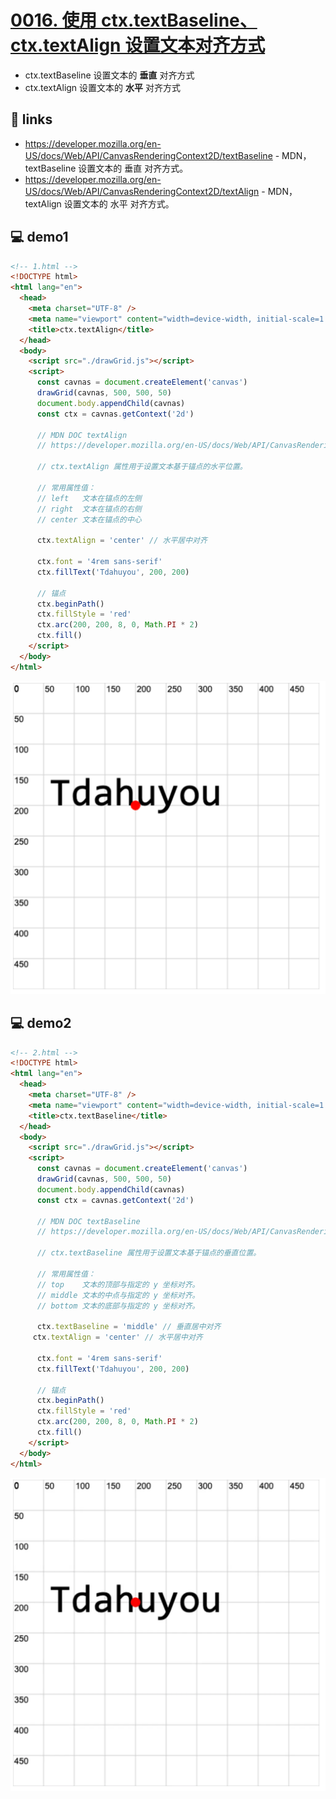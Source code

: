 # [0016. 使用 ctx.textBaseline、ctx.textAlign 设置文本对齐方式](https://github.com/Tdahuyou/canvas/tree/main/0016.%20%E4%BD%BF%E7%94%A8%20ctx.textBaseline%E3%80%81ctx.textAlign%20%E8%AE%BE%E7%BD%AE%E6%96%87%E6%9C%AC%E5%AF%B9%E9%BD%90%E6%96%B9%E5%BC%8F)

- ctx.textBaseline 设置文本的 **垂直** 对齐方式
- ctx.textAlign 设置文本的 **水平** 对齐方式

## 🔗 links

- https://developer.mozilla.org/en-US/docs/Web/API/CanvasRenderingContext2D/textBaseline - MDN，textBaseline 设置文本的 垂直 对齐方式。
- https://developer.mozilla.org/en-US/docs/Web/API/CanvasRenderingContext2D/textAlign - MDN，textAlign 设置文本的 水平 对齐方式。


## 💻 demo1

```html
<!-- 1.html -->
<!DOCTYPE html>
<html lang="en">
  <head>
    <meta charset="UTF-8" />
    <meta name="viewport" content="width=device-width, initial-scale=1.0" />
    <title>ctx.textAlign</title>
  </head>
  <body>
    <script src="./drawGrid.js"></script>
    <script>
      const cavnas = document.createElement('canvas')
      drawGrid(cavnas, 500, 500, 50)
      document.body.appendChild(cavnas)
      const ctx = cavnas.getContext('2d')

      // MDN DOC textAlign
      // https://developer.mozilla.org/en-US/docs/Web/API/CanvasRenderingContext2D/textAlign

      // ctx.textAlign 属性用于设置文本基于锚点的水平位置。

      // 常用属性值：
      // left   文本在锚点的左侧
      // right  文本在锚点的右侧
      // center 文本在锚点的中心

      ctx.textAlign = 'center' // 水平居中对齐

      ctx.font = '4rem sans-serif'
      ctx.fillText('Tdahuyou', 200, 200)

      // 锚点
      ctx.beginPath()
      ctx.fillStyle = 'red'
      ctx.arc(200, 200, 8, 0, Math.PI * 2)
      ctx.fill()
    </script>
  </body>
</html>
```

![](md-imgs/2024-10-03-23-20-10.png)

## 💻 demo2

```html
<!-- 2.html -->
<!DOCTYPE html>
<html lang="en">
  <head>
    <meta charset="UTF-8" />
    <meta name="viewport" content="width=device-width, initial-scale=1.0" />
    <title>ctx.textBaseline</title>
  </head>
  <body>
    <script src="./drawGrid.js"></script>
    <script>
      const cavnas = document.createElement('canvas')
      drawGrid(cavnas, 500, 500, 50)
      document.body.appendChild(cavnas)
      const ctx = cavnas.getContext('2d')

      // MDN DOC textBaseline
      // https://developer.mozilla.org/en-US/docs/Web/API/CanvasRenderingContext2D/textBaseline

      // ctx.textBaseline 属性用于设置文本基于锚点的垂直位置。

      // 常用属性值：
      // top    文本的顶部与指定的 y 坐标对齐。
      // middle 文本的中点与指定的 y 坐标对齐。
      // bottom 文本的底部与指定的 y 坐标对齐。

      ctx.textBaseline = 'middle' // 垂直居中对齐
     ctx.textAlign = 'center' // 水平居中对齐

      ctx.font = '4rem sans-serif'
      ctx.fillText('Tdahuyou', 200, 200)

      // 锚点
      ctx.beginPath()
      ctx.fillStyle = 'red'
      ctx.arc(200, 200, 8, 0, Math.PI * 2)
      ctx.fill()
    </script>
  </body>
</html>
```

![](md-imgs/2024-10-03-23-20-23.png)
